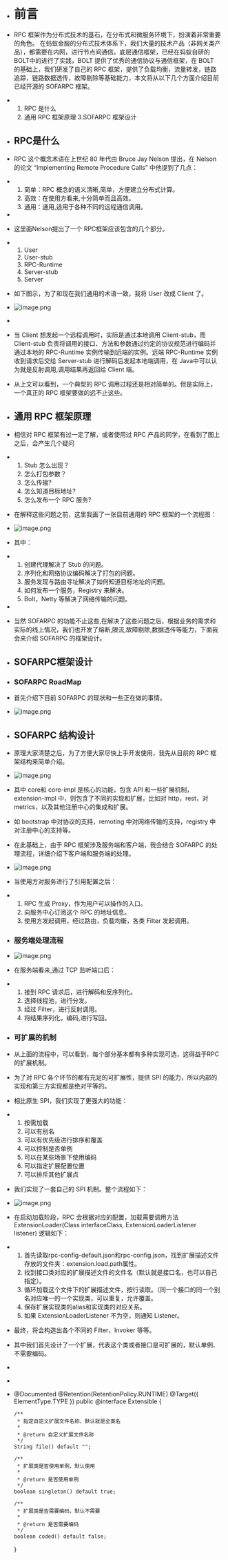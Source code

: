 - # 前言
- RPC 框架作为分布式技术的基石，在分布式和微服务环境下，扮演着非常重要的角色。
  在蚂蚁金服的分布式技术体系下，我们大量的技术产品（非网关类产品），都需要在内网，进行节点间通信。底层通信框架，已经在蚂蚁自研的 BOLT中的进行了实践，BOLT 提供了优秀的通信协议与通信框架，在 BOLT 的基础上，我们研发了自己的 RPC 框架，提供了负载均衡，流量转发，链路追踪，链路数据透传，故障剔除等基础能力，本文将从以下几个方面介绍目前已经开源的 SOFARPC 框架。
- 1. RPC 是什么
  2.  通用 RPC 框架原理
  3.SOFARPC 框架设计
- ## RPC是什么
- RPC 这个概念术语在上世纪 80 年代由 Bruce Jay Nelson 提出，在 Nelson 的论文 “Implementing Remote Procedure Calls” 中他提到了几点：
- 1. 简单：RPC 概念的语义清晰,简单，方便建立分布式计算。
  2. 高效：在使用方看来,十分简单而且高效。
  3. 通用：通用,适用于各种不同的远程通信调用。
-
- 这里面Nelson提出了一个 RPC框架应该包含的几个部分。
- 1. User
  2. User-stub
  3. RPC-Runtime
  4. Server-stub
  5. Server
- 如下图示，为了和现在我们通用的术语一致，我将 User 改成 Client 了。
- ![image.png](../assets/image_1652692209693_0.png)
-
- 当 Client 想发起一个远程调用时，实际是通过本地调用 Client-stub，而 Client-stub 负责将调用的接口、方法和参数通过约定的协议规范进行编码并通过本地的 RPC-Runtime 实例传输到远端的实例。远端 RPC-Runtime 实例收到请求后交给 Server-stub 进行解码后发起本地端调用，在 Java中可以认为就是反射调用,调用结果再返回给 Client 端。
- 从上文可以看到，一个典型的 RPC 调用过程还是相对简单的。但是实际上，一个真正的 RPC 框架要做的远不止这些。
- ## 通用 RPC 框架原理
- 相信对 RPC 框架有过一定了解，或者使用过 RPC 产品的同学，在看到了图上之后，会产生几个疑问
- 1. Stub 怎么出现？
  2. 怎么打包参数？
  3. 怎么传输?
  4. 怎么知道目标地址?
  5. 怎么发布一个 RPC 服务?
- 在解释这些问题之前，这里我画了一张目前通用的 RPC 框架的一个流程图：
- ![image.png](../assets/image_1652692276920_0.png)
- 其中：
- 1. 创建代理解决了 Stub 的问题。
  2. 序列化和网络协议编码解决了打包的问题。
  3. 服务发现与路由寻址解决了如何知道目标地址的问题。
  4. 如何发布一个服务，Registry 来解决。
  5. Bolt，Netty 等解决了网络传输的问题。
-
- 当然 SOFARPC 的功能不止这些,在解决了这些问题之后，根据业务的需求和实际的线上情况，我们也开发了熔断,限流,故障剔除,数据透传等能力，下面我会来介绍 SOFARPC 的框架设计。
- ## SOFARPC框架设计
- ### SOFARPC RoadMap
- 首先介绍下目前 SOFARPC 的现状和一些正在做的事情。
- ![image.png](../assets/image_1652692354059_0.png)
- ## SOFARPC 结构设计
- 原理大家清楚之后，为了方便大家尽快上手开发使用，我先从目前的 RPC 框架结构来简单介绍。
- ![image.png](../assets/image_1652692381718_0.png)
- 其中 core和 core-impl 是核心的功能，包含 API 和一些扩展机制，extension-impl 中，则包含了不同的实现和扩展，比如对 http，rest，对 metrics，以及其他注册中心的集成和扩展。
- 如 bootstrap 中对协议的支持，remoting 中对网络传输的支持，registry 中对注册中心的支持等。
- 在此基础上，由于 RPC 框架涉及服务端和客户端，我会结合 SOFARPC 的处理流程，详细介绍下客户端和服务端的处理。
- ![image.png](../assets/image_1652692395130_0.png)
- 当使用方对服务进行了引用配置之后：
- 1. RPC 生成 Proxy，作为用户可以操作的入口。
  2. 向服务中心订阅这个 RPC 的地址信息。
  3. 使用方发起调用，经过路由，负载均衡，各类 Filter 发起调用。
- ### 服务端处理流程
- ![image.png](../assets/image_1652692433500_0.png)
- 在服务端看来,通过 TCP 监听端口后：
- 1. 接到 RPC 请求后，进行解码和反序列化。
  2. 选择线程池，进行分发。
  3. 经过 Filter，进行反射调用。
  4. 将结果序列化，编码,进行写回。
- ### 可扩展的机制
- 从上面的流程中，可以看到，每个部分基本都有多种实现可选，这得益于RPC的扩展机制。
- 为了对 RPC 各个环节的都有充足的可扩展性，提供 SPI 的能力，所以内部的实现和第三方实现都是绝对平等的。
- 相比原生 SPI，我们实现了更强大的功能：
- 1. 按需加载
  2. 可以有别名
  3. 可以有优先级进行排序和覆盖
  4. 可以控制是否单例
  5. 可以在某些场景下使用编码
  6. 可以指定扩展配置位置
  7. 可以排斥其他扩展点
- 我们实现了一套自己的 SPI 机制。整个流程如下：
- ![image.png](../assets/image_1652692519397_0.png)
- 在启动加载阶段，RPC 会根据对应的配置，加载需要调用方法ExtensionLoader(Class<T> interfaceClass, ExtensionLoaderListener<T> listener) 逻辑如下：
- 1. 首先读取rpc-config-default.json和rpc-config.json，找到扩展描述文件存放的文件夹：extension.load.path属性。
  2.  找到接口类对应的扩展描述文件的文件名（默认就是接口名，也可以自己指定）。
  3. 循环加载这个文件下的扩展描述文件，按行读取。（同一个接口的同一个别名对应唯一的一个实现类，可以重复，允许覆盖。
  4. 保存扩展实现类的alias和实现类的对应关系。
  5.  如果 ExtensionLoaderListener 不为空，则通知 Listener。
- 最终，将会构造出各个不同的 Filter，Invoker 等等。
- 其中我们首先设计了一个扩展，代表这个类或者接口是可扩展的，默认单例、不需要编码。
-
- ```java
- @Documented
  @Retention(RetentionPolicy.RUNTIME)
  @Target({ ElementType.TYPE })
  public @interface Extensible {
  
      /**
       * 指定自定义扩展文件名称，默认就是全类名
       *
       * @return 自定义扩展文件名称
       */
      String file() default "";
  
      /**
       * 扩展类是否使用单例，默认使用
       *
       * @return 是否使用单例
       */
      boolean singleton() default true;
  
      /**
       * 扩展类是否需要编码，默认不需要
       *
       * @return 是否需要编码
       */
      boolean coded() default false;
  }